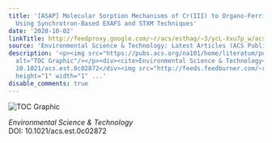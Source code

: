 ```yaml
---
title: '[ASAP] Molecular Sorption Mechanisms of Cr(III) to Organo-Ferrihydrite Coprecipitates
  Using Synchrotron-Based EXAFS and STXM Techniques'
date: '2020-10-02'
linkTitle: http://feedproxy.google.com/~r/acs/esthag/~3/ycL-Xxu7p_w/acs.est.0c02872
source: 'Environmental Science & Technology: Latest Articles (ACS Publications)'
description: '<p><img src="https://pubs.acs.org/na101/home/literatum/publisher/achs/journals/content/esthag/0/esthag.ahead-of-print/acs.est.0c02872/20201002/images/medium/es0c02872_0007.gif"
  alt="TOC Graphic"/></p><div><cite>Environmental Science & Technology</cite></div><div>DOI:
  10.1021/acs.est.0c02872</div><img src="http://feeds.feedburner.com/~r/acs/esthag/~4/ycL-Xxu7p_w"
  height="1" width="1" ...'
disable_comments: true
---
```

<p><img src="https://pubs.acs.org/na101/home/literatum/publisher/achs/journals/content/esthag/0/esthag.ahead-of-print/acs.est.0c02872/20201002/images/medium/es0c02872_0007.gif" alt="TOC Graphic"/></p><div><cite>Environmental Science & Technology</cite></div><div>DOI: 10.1021/acs.est.0c02872</div><img src="http://feeds.feedburner.com/~r/acs/esthag/~4/ycL-Xxu7p_w" height="1" width="1" ...